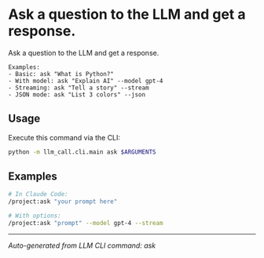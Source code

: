 # Ask a question to the LLM and get a response.

Ask a question to the LLM and get a response.
    
    Examples:
    - Basic: ask "What is Python?"
    - With model: ask "Explain AI" --model gpt-4
    - Streaming: ask "Tell a story" --stream
    - JSON mode: ask "List 3 colors" --json

## Usage

Execute this command via the CLI:

```bash
python -m llm_call.cli.main ask $ARGUMENTS
```

## Examples

```bash
# In Claude Code:
/project:ask "your prompt here"

# With options:
/project:ask "prompt" --model gpt-4 --stream
```

---
*Auto-generated from LLM CLI command: ask*
